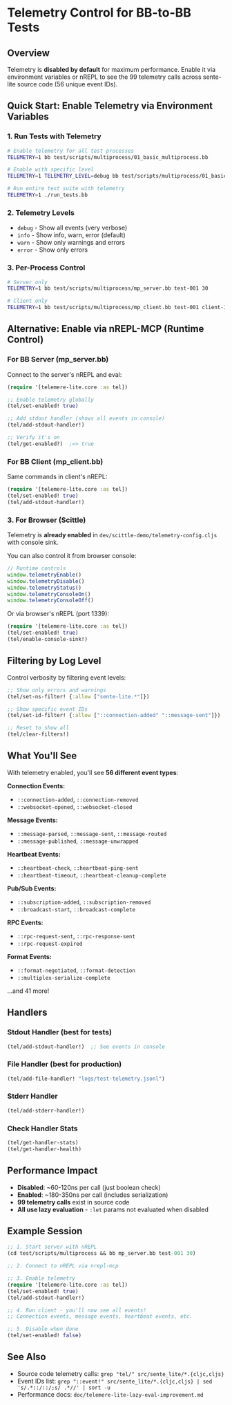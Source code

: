 # Telemetry Control for BB-to-BB Tests

## Overview

Telemetry is **disabled by default** for maximum performance. Enable it via environment variables or nREPL to see the 99 telemetry calls across sente-lite source code (56 unique event IDs).

## Quick Start: Enable Telemetry via Environment Variables

### 1. Run Tests with Telemetry

```bash
# Enable telemetry for all test processes
TELEMETRY=1 bb test/scripts/multiprocess/01_basic_multiprocess.bb

# Enable with specific level
TELEMETRY=1 TELEMETRY_LEVEL=debug bb test/scripts/multiprocess/01_basic_multiprocess.bb

# Run entire test suite with telemetry
TELEMETRY=1 ./run_tests.bb
```

### 2. Telemetry Levels

- `debug` - Show all events (very verbose)
- `info` - Show info, warn, error (default)
- `warn` - Show only warnings and errors
- `error` - Show only errors

### 3. Per-Process Control

```bash
# Server only
TELEMETRY=1 bb test/scripts/multiprocess/mp_server.bb test-001 30

# Client only
TELEMETRY=1 bb test/scripts/multiprocess/mp_client.bb test-001 client-1 channel-1 10
```

## Alternative: Enable via nREPL-MCP (Runtime Control)

### For BB Server (mp_server.bb)

Connect to the server's nREPL and eval:

```clojure
(require '[telemere-lite.core :as tel])

;; Enable telemetry globally
(tel/set-enabled! true)

;; Add stdout handler (shows all events in console)
(tel/add-stdout-handler!)

;; Verify it's on
(tel/get-enabled?)  ;=> true
```

### For BB Client (mp_client.bb)

Same commands in client's nREPL:

```clojure
(require '[telemere-lite.core :as tel])
(tel/set-enabled! true)
(tel/add-stdout-handler!)
```

### 3. For Browser (Scittle)

Telemetry is **already enabled** in `dev/scittle-demo/telemetry-config.cljs` with console sink.

You can also control it from browser console:

```javascript
// Runtime controls
window.telemetryEnable()
window.telemetryDisable()
window.telemetryStatus()
window.telemetryConsoleOn()
window.telemetryConsoleOff()
```

Or via browser's nREPL (port 1339):

```clojure
(require '[telemere-lite.core :as tel])
(tel/set-enabled! true)
(tel/enable-console-sink!)
```

## Filtering by Log Level

Control verbosity by filtering event levels:

```clojure
;; Show only errors and warnings
(tel/set-ns-filter! {:allow ["sente-lite.*"]})

;; Show specific event IDs
(tel/set-id-filter! {:allow ["::connection-added" "::message-sent"]})

;; Reset to show all
(tel/clear-filters!)
```

## What You'll See

With telemetry enabled, you'll see **56 different event types**:

**Connection Events:**
- `::connection-added`, `::connection-removed`
- `::websocket-opened`, `::websocket-closed`

**Message Events:**
- `::message-parsed`, `::message-sent`, `::message-routed`
- `::message-published`, `::message-unwrapped`

**Heartbeat Events:**
- `::heartbeat-check`, `::heartbeat-ping-sent`
- `::heartbeat-timeout`, `::heartbeat-cleanup-complete`

**Pub/Sub Events:**
- `::subscription-added`, `::subscription-removed`
- `::broadcast-start`, `::broadcast-complete`

**RPC Events:**
- `::rpc-request-sent`, `::rpc-response-sent`
- `::rpc-request-expired`

**Format Events:**
- `::format-negotiated`, `::format-detection`
- `::multiplex-serialize-complete`

...and 41 more!

## Handlers

### Stdout Handler (best for tests)
```clojure
(tel/add-stdout-handler!)  ;; See events in console
```

### File Handler (best for production)
```clojure
(tel/add-file-handler! "logs/test-telemetry.jsonl")
```

### Stderr Handler
```clojure
(tel/add-stderr-handler!)
```

### Check Handler Stats
```clojure
(tel/get-handler-stats)
(tel/get-handler-health)
```

## Performance Impact

- **Disabled**: ~60-120ns per call (just boolean check)
- **Enabled**: ~180-350ns per call (includes serialization)
- **99 telemetry calls** exist in source code
- **All use lazy evaluation** - `:let` params not evaluated when disabled

## Example Session

```clojure
;; 1. Start server with nREPL
(cd test/scripts/multiprocess && bb mp_server.bb test-001 30)

;; 2. Connect to nREPL via nrepl-mcp

;; 3. Enable telemetry
(require '[telemere-lite.core :as tel])
(tel/set-enabled! true)
(tel/add-stdout-handler!)

;; 4. Run client - you'll now see all events!
;; Connection events, message events, heartbeat events, etc.

;; 5. Disable when done
(tel/set-enabled! false)
```

## See Also

- Source code telemetry calls: `grep "tel/" src/sente_lite/*.{cljc,cljs}`
- Event IDs list: `grep "::event!" src/sente_lite/*.{cljc,cljs} | sed 's/.*::/::/;s/ .*//' | sort -u`
- Performance docs: `doc/telemere-lite-lazy-eval-improvement.md`
